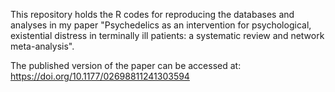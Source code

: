This repository holds the R codes for reproducing the databases and analyses in my paper "Psychedelics as an intervention for psychological, existential distress in terminally ill patients: a systematic review and network meta-analysis".

The published version of the paper can be accessed at: https://doi.org/10.1177/02698811241303594
